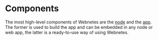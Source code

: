# Components

The most high-level components of Webnetes are the [node](./webnetes.md) and the [app](./webnetesctl.md). The former is used to build the app and can be embedded in any node or web app, the latter is a ready-to-use way of using Webnetes.
